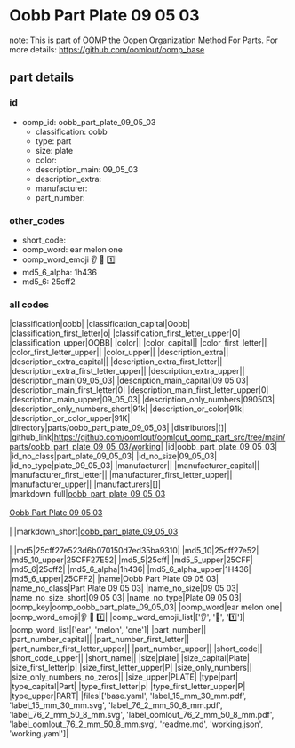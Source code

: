 # Oobb Part Plate 09 05 03  

note: This is part of OOMP the Oopen Organization Method For Parts. For more details: https://github.com/oomlout/oomp_base

##  part details





### id
* oomp_id: oobb_part_plate_09_05_03
  * classification: oobb
  * type: part
  * size: plate
  * color: 
  * description_main: 09_05_03
  * description_extra: 
  * manufacturer: 
  * part_number: 

### other_codes
* short_code: 
* oomp_word: ear melon one
* oomp_word_emoji :ear: :melon: :one:
* md5_6_alpha: 1h436
* md5_6: 25cff2

### all codes 
|classification|oobb|
|classification_capital|Oobb|
|classification_first_letter|o|
|classification_first_letter_upper|O|
|classification_upper|OOBB|
|color||
|color_capital||
|color_first_letter||
|color_first_letter_upper||
|color_upper||
|description_extra||
|description_extra_capital||
|description_extra_first_letter||
|description_extra_first_letter_upper||
|description_extra_upper||
|description_main|09_05_03|
|description_main_capital|09 05 03|
|description_main_first_letter|0|
|description_main_first_letter_upper|0|
|description_main_upper|09_05_03|
|description_only_numbers|090503|
|description_only_numbers_short|91k|
|description_or_color|91k|
|description_or_color_upper|91K|
|directory|parts/oobb_part_plate_09_05_03|
|distributors|[]|
|github_link|https://github.com/oomlout/oomlout_oomp_part_src/tree/main/parts/oobb_part_plate_09_05_03/working|
|id|oobb_part_plate_09_05_03|
|id_no_class|part_plate_09_05_03|
|id_no_size|09_05_03|
|id_no_type|plate_09_05_03|
|manufacturer||
|manufacturer_capital||
|manufacturer_first_letter||
|manufacturer_first_letter_upper||
|manufacturer_upper||
|manufacturers|[]|
|markdown_full|[oobb_part_plate_09_05_03](https://github.com/oomlout/oomlout_oomp_part_src/tree/main/parts/oobb_part_plate_09_05_03/working)<br>[](https://github.com/oomlout/oomlout_oomp_part_src/tree/main/parts/oobb_part_plate_09_05_03/working)<br>[Oobb Part Plate 09 05 03](https://github.com/oomlout/oomlout_oomp_part_src/tree/main/parts/oobb_part_plate_09_05_03/working)<br><br>|
|markdown_short|[oobb_part_plate_09_05_03](https://github.com/oomlout/oomlout_oomp_part_src/tree/main/parts/oobb_part_plate_09_05_03/working)<br><br>|
|md5|25cff27e523d6b070150d7ed35ba9310|
|md5_10|25cff27e52|
|md5_10_upper|25CFF27E52|
|md5_5|25cff|
|md5_5_upper|25CFF|
|md5_6|25cff2|
|md5_6_alpha|1h436|
|md5_6_alpha_upper|1H436|
|md5_6_upper|25CFF2|
|name|Oobb Part Plate 09 05 03|
|name_no_class|Part Plate 09 05 03|
|name_no_size|09 05 03|
|name_no_size_short|09 05 03|
|name_no_type|Plate 09 05 03|
|oomp_key|oomp_oobb_part_plate_09_05_03|
|oomp_word|ear melon one|
|oomp_word_emoji|:ear: :melon: :one:|
|oomp_word_emoji_list|[':ear:', ':melon:', ':one:']|
|oomp_word_list|['ear', 'melon', 'one']|
|part_number||
|part_number_capital||
|part_number_first_letter||
|part_number_first_letter_upper||
|part_number_upper||
|short_code||
|short_code_upper||
|short_name||
|size|plate|
|size_capital|Plate|
|size_first_letter|p|
|size_first_letter_upper|P|
|size_only_numbers||
|size_only_numbers_no_zeros||
|size_upper|PLATE|
|type|part|
|type_capital|Part|
|type_first_letter|p|
|type_first_letter_upper|P|
|type_upper|PART|
|files|['base.yaml', 'label_15_mm_30_mm.pdf', 'label_15_mm_30_mm.svg', 'label_76_2_mm_50_8_mm.pdf', 'label_76_2_mm_50_8_mm.svg', 'label_oomlout_76_2_mm_50_8_mm.pdf', 'label_oomlout_76_2_mm_50_8_mm.svg', 'readme.md', 'working.json', 'working.yaml']|
